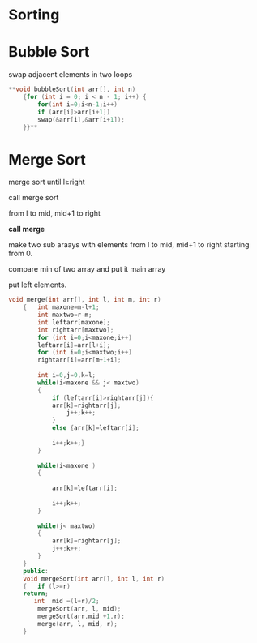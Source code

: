# Sorting

# Bubble Sort

swap adjacent elements in two loops

```cpp
**void bubbleSort(int arr[], int n)
    {for (int i = 0; i < n - 1; i++) {
        for(int i=0;i<n-1;i++)
        if (arr[i]>arr[i+1])
        swap(&arr[i],&arr[i+1]);
    }}**
```

# Merge Sort

merge sort until l≥right

call merge sort 

from l to mid, mid+1 to right

**call merge**

make two sub araays with elements from l to mid, mid+1 to right  starting from 0.

compare min of two array and put it main array

put left elements.

```cpp
void merge(int arr[], int l, int m, int r)
    {   int maxone=m-l+1;
        int maxtwo=r-m;
        int leftarr[maxone];
        int rightarr[maxtwo];
        for (int i=0;i<maxone;i++)
        leftarr[i]=arr[l+i];
        for (int i=0;i<maxtwo;i++)
        rightarr[i]=arr[m+1+i];
        
        int i=0,j=0,k=l;
        while(i<maxone && j< maxtwo)
        {
            if (leftarr[i]>rightarr[j]){
            arr[k]=rightarr[j];
                j++;k++;
            }
            else {arr[k]=leftarr[i];
            
            i++;k++;}
        }
        
        while(i<maxone )
        {
            
            arr[k]=leftarr[i];
            
            i++;k++;
        }
        
        while(j< maxtwo)
        {
            arr[k]=rightarr[j];
            j++;k++;
        }
    }
    public:
    void mergeSort(int arr[], int l, int r)
    {   if (l>=r)
    return;
       int  mid =(l+r)/2;
        mergeSort(arr, l, mid);
        mergeSort(arr,mid +1,r);
        merge(arr, l, mid, r);
    }
```